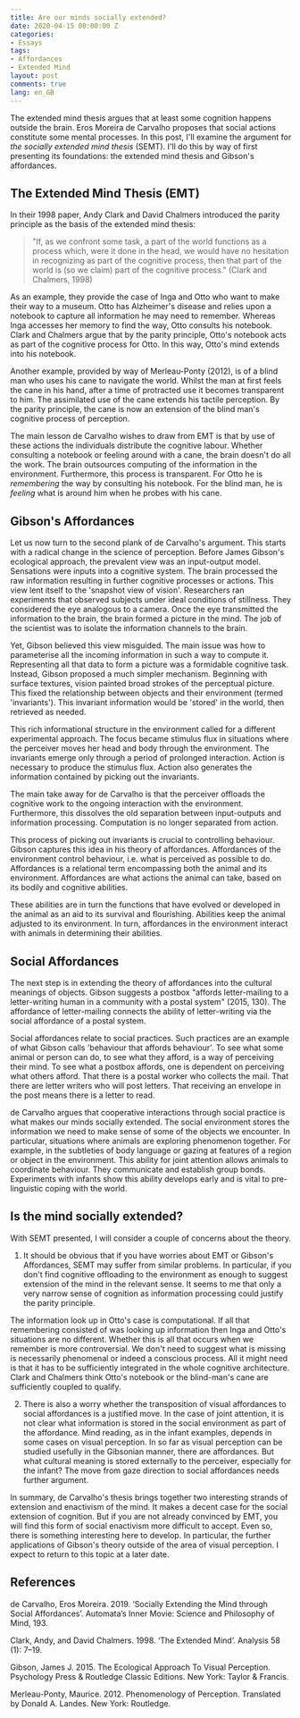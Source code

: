 ```yaml
---
title: Are our minds socially extended?
date: 2020-04-15 00:00:00 Z
categories:
- Essays
tags:
- Affordances
- Extended Mind
layout: post
comments: true
lang: en_GB
---
```


The extended mind thesis argues that at least some cognition happens outside the brain. Eros Moreira de Carvalho proposes that social actions constitute some mental processes. In this post, I'll examine the argument for _the socially extended mind thesis_ (SEMT). I'll do this by way of first presenting its foundations: the extended mind thesis and Gibson's affordances. 

## The Extended Mind Thesis (EMT)

In their 1998 paper, Andy Clark and David Chalmers introduced the parity principle as the basis of the extended mind thesis:

> "If, as we confront some task, a part of the world functions as a process which, were it done in the head, we would have no hesitation in recognizing as part of the cognitive process, then that part of the world is (so we claim) part of the cognitive process." (Clark and Chalmers, 1998)

As an example, they provide the case of Inga and Otto who want to make their way to a museum. Otto has Alzheimer's disease and relies upon a notebook to capture all information he may need to remember. Whereas Inga accesses her memory to find the way, Otto consults his notebook. Clark and Chalmers argue that by the parity principle, Otto's notebook acts as part of the cognitive process for Otto. In this way, Otto's mind extends into his notebook.

Another example, provided by way of Merleau-Ponty (2012), is of a blind man who uses his cane to navigate the world. Whilst the man at first feels the cane in his hand, after a time of protracted use it becomes transparent to him. The assimilated use of the cane extends his tactile perception. By the parity principle, the cane is now an extension of the blind man's cognitive process of perception.

The main lesson de Carvalho wishes to draw from EMT is that by use of these actions the individuals distribute the cognitive labour. Whether consulting a notebook or feeling around with a cane, the brain doesn't do all the work. The brain outsources computing of the information in the environment. Furthermore, this process is transparent. For Otto he is _remembering_ the way by consulting his notebook. For the blind man, he is _feeling_ what is around him when he probes with his cane.

## Gibson's Affordances

Let us now turn to the second plank of de Carvalho's argument. This starts with a radical change in the science of perception. Before James Gibson's ecological approach, the prevalent view was an input-output model. Sensations were inputs into a cognitive system. The brain processed the raw information resulting in further cognitive processes or actions. This view lent itself to the 'snapshot view of vision'. Researchers ran experiments that observed subjects under ideal conditions of stillness. They considered the eye analogous to a camera. Once the eye transmitted the information to the brain, the brain formed a picture in the mind. The job of the scientist was to isolate the information channels to the brain. 

Yet, Gibson believed this view misguided. The main issue was how to parameterise all the incoming information in such a way to compute it. Representing all that data to form a picture was a formidable cognitive task. Instead, Gibson proposed a much simpler mechanism. Beginning with surface textures, vision painted broad strokes of the perceptual picture. This fixed the relationship between objects and their environment (termed 'invariants'). This invariant information would be 'stored' in the world, then retrieved as needed. 

This rich informational structure in the environment called for a different experimental approach. The focus became stimulus flux in situations where the perceiver moves her head and body through the environment. The invariants emerge only through a period of prolonged interaction. Action is necessary to produce the stimulus flux. Action also generates the information contained by picking out the invariants.

The main take away for de Carvalho is that the perceiver offloads the cognitive work to the ongoing interaction with the environment. Furthermore, this dissolves the old separation between input-outputs and information processing. Computation is no longer separated from action. 

This process of picking out invariants is crucial to controlling behaviour. Gibson captures this idea in his theory of affordances. Affordances of the environment control behaviour, i.e. what is perceived as possible to do. Affordances is a relational term encompassing both the animal and its environment. Affordances are what actions the animal can take, based on its bodily and cognitive abilities. 

These abilities are in turn the functions that have evolved or developed in the animal as an aid to its survival and flourishing. Abilities keep the animal adjusted to its environment. In turn, affordances in the environment interact with animals in determining their abilities. 

## Social Affordances

The next step is in extending the theory of affordances into the cultural meanings of objects. Gibson suggests a postbox "affords letter-mailing to a letter-writing human in a community with a postal system" (2015, 130). The affordance of letter-mailing connects the ability of letter-writing via the social affordance of a postal system. 

Social affordances relate to social practices. Such practices are an example of what Gibson calls 'behaviour that affords behaviour'. To see what some animal or person can do, to see what they afford, is a way of perceiving their mind. To see what a postbox affords, one is dependent on perceiving what others afford. That there is a postal worker who collects the mail. That there are letter writers who will post letters. That receiving an envelope in the post means there is a letter to read. 

de Carvalho argues that cooperative interactions through social practice is what makes our minds socially extended. The social environment stores the information we need to make sense of some of the objects we encounter. In particular, situations where animals are exploring phenomenon together. For example, in the subtleties of body language or gazing at features of a region or object in the environment. This ability for joint attention allows animals to coordinate behaviour. They communicate and establish group bonds. Experiments with infants show this ability develops early and is vital to pre-linguistic coping with the world.

## Is the mind socially extended?

With SEMT presented, I will consider a couple of concerns about the theory.

1) It should be obvious that if you have worries about EMT or Gibson's Affordances, SEMT may suffer from similar problems. In particular, if you don't find cognitive offloading to the environment as enough to suggest extension of the mind in the relevant sense. It seems to me that only a very narrow sense of cognition as information processing could justify the parity principle. 

The information look up in Otto's case is computational. If all that remembering consisted of was looking up information then Inga and Otto's situations are no different. Whether this is all that occurs when we remember is more controversial. We don't need to suggest what is missing is necessarily phenomenal or indeed a conscious process. All it might need is that it has to be sufficiently integrated in the whole cognitive architecture. Clark and Chalmers think Otto's notebook or the blind-man's cane are sufficiently coupled to qualify. 

2) There is also a worry whether the transposition of visual affordances to social affordances is a justified move. In the case of joint attention, it is not clear what information is stored in the social environment as part of the affordance. Mind reading, as in the infant examples, depends in some cases on visual perception. In so far as visual perception can be studied usefully in the Gibsonian manner, there are affordances. But what cultural meaning is stored externally to the perceiver, especially for the infant? The move from gaze direction to social affordances needs further argument.

In summary, de Carvalho's thesis brings together two interesting strands of extension and enactivism of the mind. It makes a decent case for the social extension of cognition. But if you are not already convinced by EMT, you will find this form of social enactivism more difficult to accept. Even so, there is something interesting here to develop. In particular, the further applications of Gibson's theory outside of the area of visual perception. I expect to return to this topic at a later date. 

## References

de Carvalho, Eros Moreira. 2019. ‘Socially Extending the Mind through Social Affordances’. Automata’s Inner Movie: Science and Philosophy of Mind, 193.

Clark, Andy, and David Chalmers. 1998. ‘The Extended Mind’. Analysis 58 (1): 7–19.

Gibson, James J. 2015. The Ecological Approach To Visual Perception. Psychology Press & Routledge Classic Editions. New York: Taylor & Francis.

Merleau-Ponty, Maurice. 2012. Phenomenology of Perception. Translated by Donald A. Landes. New York: Routledge.